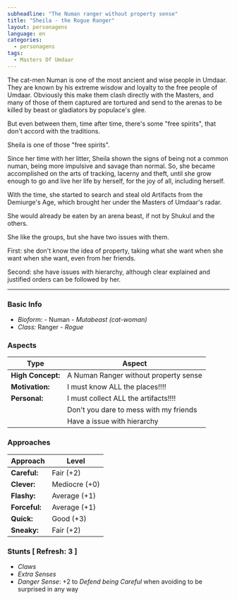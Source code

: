 ```yaml
---
subheadline: "The Numan ranger without property sense"
title: "Sheila - the Rogue Ranger"
layout: personagens
language: en
categories:
  - personagens
tags:
  - Masters Of Umdaar 
---
```


The cat-men Numan is one of the most ancient and wise people in Umdaar. They are known by his extreme wisdow and loyalty to the free people of Umdaar. Obviously this make them clash directly with the Masters, and many of those of them captured are tortured and send to the arenas to be killed by beast or gladiators by populace's glee.

But even between them, time after time, there's some "free spirits", that don't accord with the traditions.

Sheila is one of those "free spirits".

Since her time with her litter, Sheila shown the signs of being not a common numan, being more impulsive and savage than normal. So, she became accomplished on the arts of tracking, lacerny and theft, until she grow enough to go and live her life by herself, for the joy of all, including herself.

With the time, she started to search and steal old Artifacts from the Demiurge's Age, which brought her under the Masters of Umdaar's radar.

She would already be eaten by an arena beast, if not by Shukul and the others.

She like the groups, but she have two issues with them.

First: she don't know the idea of property, taking what she want when she want when she want, even from her friends.

Second: she have issues with hierarchy, although clear explained and justified orders can be followed by her.

---

### Basic Info

+ _Bioform:_ - Numan - _Mutabeast (cat-woman)_
+ _Class:_ Ranger - _Rogue_

### Aspects

| **Type**          | **Aspect**                                                              |
|-------------------|-------------------------------------------------------------------------|
| __High Concept:__ | A Numan Ranger without property sense                                   |
| __Motivation:__   | I must know ALL the places!!!!                                          |
| __Personal:__     | I must collect ALL the artifacts!!!!                                    |
|                   | Don't you dare to mess with my friends                                  |
|                   | Have a issue with hierarchy                                             |

### Approaches

| **Approach**    | **Level**     |
|-----------------|---------------|
| __Careful:__    | Fair (+2)     |
| __Clever:__     | Mediocre (+0) |
| __Flashy:__     | Average (+1)  |
| __Forceful:__   | Average (+1)  |
| __Quick:__      | Good (+3)     |
| __Sneaky:__     | Fair (+2)     |

### Stunts [ Refresh: 3 ]

+ _Claws_
+ _Extra Senses_
+ _Danger Sense_: +2 to _Defend being Careful_ when avoiding to be surprised in any way
